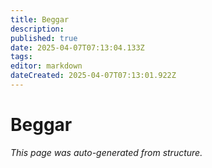 ```yaml
---
title: Beggar
description: 
published: true
date: 2025-04-07T07:13:04.133Z
tags: 
editor: markdown
dateCreated: 2025-04-07T07:13:01.922Z
---
```


# Beggar

*This page was auto-generated from structure.*